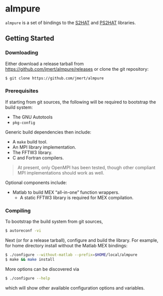 # almpure

`almpure` is a set of bindings to the [S2HAT][1] and [PS2HAT][2] libraries.

## Getting Started

### Downloading

Either download a release tarball from
https://github.com/jmert/almpure/releases or clone the git repository:

```bash
$ git clone https://github.com/jmert/almpure
```

### Prerequisites

If starting from git sources, the following will be required to bootstrap
the build system:

- The GNU Autotools
- `pkg-config`

Generic build dependencies then include:

- A `make` build tool.
- An MPI library implementation.
- The FFTW3 library.
- C and Fortran compilers.

> At present, only OpenMPI has been tested, though other compliant MPI
> implementations should work as well.

Optional components include:

- Matlab to build MEX “all-in-one” function wrappers.
  * A static FFTW3 library is required for MEX compilation.

### Compiling

To bootstrap the build system from git sources,

```bash
$ autoreconf -vi
```

Next (or for a release tarball), configure and build the library. For example,
for home directory install without the Matlab MEX bindings:

```bash
$ ./configure --without-matlab --prefix=$HOME/local/almpure
$ make && make install
```

More options can be discovered via

```bash
$ ./configure --help
```

which will show other available configuration options and variables.

[1]: http://www.apc.univ-paris7.fr/APC_CS/Recherche/Adamis/MIDAS09/software/s2hat/s2hat.html
[2]: http://www.apc.univ-paris7.fr/APC_CS/Recherche/Adamis/MIDAS09/software/pures2hat/pureS2HAT.html

